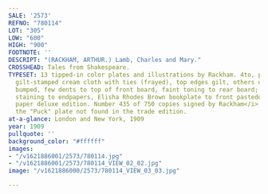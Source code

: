 ```yaml
---
SALE: '2573'
REFNO: "780114"
LOT: "305"
LOW: "600"
HIGH: "900"
FOOTNOTE: ''
DESCRIPT: "(RACKHAM, ARTHUR.) Lamb, Charles and Mary."
CROSSHEAD: Tales from Shakespeare.
TYPESET: 13 tipped-in color plates and illustrations by Rackham. 4to, publisher's
  gilt-stamped cream cloth with ties (frayed), top edges gilt, others uncut, corners
  bumped, few dents to top of front board, faint toning to rear board; mottled ink
  staining to endpapers, Elisha Rhodes Brown bookplate to front pastedown. <i>Large
  paper deluxe edition. Number 435 of 750 copies signed by Rackham</i> and containing
  the "Puck" plate not found in the trade edition.
at-a-glance: London and New York, 1909
year: 1909
pullquote: ''
background_color: "#ffffff"
images:
- "/v1621886001/2573/780114.jpg"
- "/v1621886001/2573/780114_VIEW_02_02.jpg"
image: "/v1621886000/2573/780114_VIEW_03_03.jpg"

---
```

